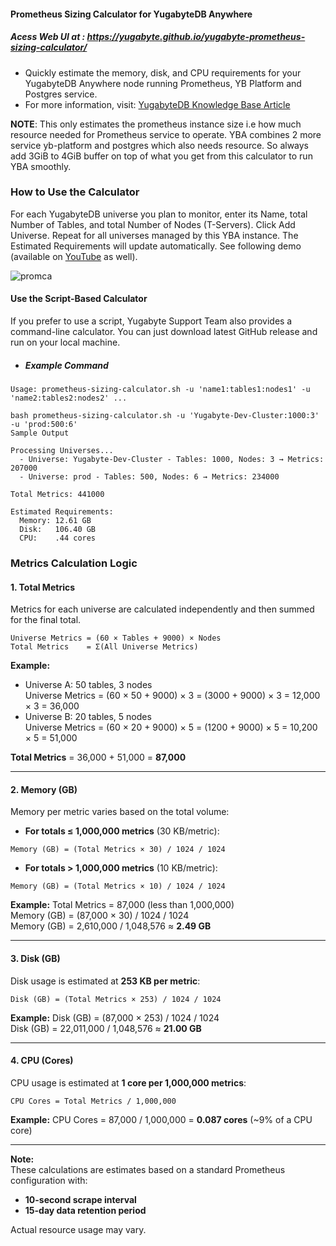 #### Prometheus Sizing Calculator for YugabyteDB Anywhere
##### Acess Web UI at : https://yugabyte.github.io/yugabyte-prometheus-sizing-calculator/
- Quickly estimate the memory, disk, and CPU requirements for your YugabyteDB Anywhere node running Prometheus, YB Platform and Postgres service.
- For more information, visit: [YugabyteDB Knowledge Base Article](https://support.yugabyte.com/hc/en-us/articles/38092646336909-How-to-Estimate-Prometheus-Resource-Requirements-for-YugabyteDB-Anywhere)

**NOTE**: This only estimates the prometheus instance size i.e how much resource needed for Prometheus service to operate. YBA combines 2 more service yb-platform and postgres which also needs resource. So always add 3GiB to 4GiB buffer on top of what you get from this calculator to run YBA smoothly.

### How to Use the Calculator

For each YugabyteDB universe you plan to monitor, enter its Name, total Number of Tables, and total Number of Nodes (T-Servers).
Click Add Universe.
Repeat for all universes managed by this YBA instance. The Estimated Requirements will update automatically. See following demo (available on [YouTube](https://youtu.be/84Rr90qGiEc) as well). 


![promca](https://github.com/user-attachments/assets/f8ebb7ce-ddbf-4226-82dd-ccbc5888755d)

#### Use the Script-Based Calculator
If you prefer to use a script, Yugabyte Support Team also provides a command-line calculator. You can just download latest GitHub release and run on your local machine. 

- ##### Example Command

```
Usage: prometheus-sizing-calculator.sh -u 'name1:tables1:nodes1' -u 'name2:tables2:nodes2' ...

bash prometheus-sizing-calculator.sh -u 'Yugabyte-Dev-Cluster:1000:3' -u 'prod:500:6'
Sample Output

Processing Universes...
  - Universe: Yugabyte-Dev-Cluster - Tables: 1000, Nodes: 3 → Metrics: 207000
  - Universe: prod - Tables: 500, Nodes: 6 → Metrics: 234000

Total Metrics: 441000

Estimated Requirements:
  Memory: 12.61 GB
  Disk:   106.40 GB
  CPU:    .44 cores
```

### Metrics Calculation Logic

#### 1. Total Metrics

Metrics for each universe are calculated independently and then summed for the final total.

```
Universe Metrics = (60 × Tables + 9000) × Nodes
Total Metrics    = Σ(All Universe Metrics)
```

**Example:**
- Universe A: 50 tables, 3 nodes  
  Universe Metrics = (60 × 50 + 9000) × 3 = (3000 + 9000) × 3 = 12,000 × 3 = 36,000
- Universe B: 20 tables, 5 nodes  
  Universe Metrics = (60 × 20 + 9000) × 5 = (1200 + 9000) × 5 = 10,200 × 5 = 51,000

**Total Metrics** = 36,000 + 51,000 = **87,000**

---

#### 2. Memory (GB)

Memory per metric varies based on the total volume:

- **For totals ≤ 1,000,000 metrics** (30 KB/metric):

```
Memory (GB) = (Total Metrics × 30) / 1024 / 1024
```

- **For totals > 1,000,000 metrics** (10 KB/metric):

```
Memory (GB) = (Total Metrics × 10) / 1024 / 1024
```

**Example:**
Total Metrics = 87,000 (less than 1,000,000)  
Memory (GB) = (87,000 × 30) / 1024 / 1024  
Memory (GB) = 2,610,000 / 1,048,576 ≈ **2.49 GB**

---

#### 3. Disk (GB)

Disk usage is estimated at **253 KB per metric**:

```
Disk (GB) = (Total Metrics × 253) / 1024 / 1024
```

**Example:**
Disk (GB) = (87,000 × 253) / 1024 / 1024  
Disk (GB) = 22,011,000 / 1,048,576 ≈ **21.00 GB**

---

#### 4. CPU (Cores)

CPU usage is estimated at **1 core per 1,000,000 metrics**:

```
CPU Cores = Total Metrics / 1,000,000
```

**Example:**
CPU Cores = 87,000 / 1,000,000 = **0.087 cores** (~9% of a CPU core)

---

**Note:**  
These calculations are estimates based on a standard Prometheus configuration with:
- **10-second scrape interval**
- **15-day data retention period**

Actual resource usage may vary.
